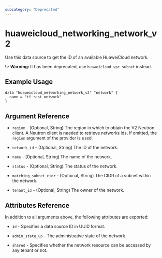 ```yaml
---
subcategory: "Deprecated"
---
```


# huaweicloud\_networking\_network\_v2

Use this data source to get the ID of an available HuaweiCloud network.

!> **Warning:** It has been deprecated, use `huaweicloud_vpc_subnet` instead.

## Example Usage

```hcl
data "huaweicloud_networking_network_v2" "network" {
  name = "tf_test_network"
}
```

## Argument Reference

* `region` - (Optional, String) The region in which to obtain the V2 Neutron client.
  A Neutron client is needed to retrieve networks ids. If omitted, the
  `region` argument of the provider is used.

* `network_id` - (Optional, String) The ID of the network.

* `name` - (Optional, String) The name of the network.

* `status` - (Optional, String) The status of the network.

* `matching_subnet_cidr` - (Optional, String) The CIDR of a subnet within the network.

* `tenant_id` - (Optional, String) The owner of the network.


## Attributes Reference

In addition to all arguments above, the following attributes are exported:

* `id` - Specifies a data source ID in UUID format.

* `admin_state_up` - The administrative state of the network.

* `shared` - Specifies whether the network resource can be accessed by any tenant or not.
